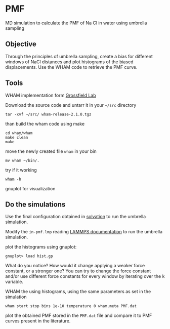 # PMF

MD simulation to calculate the PMF of Na Cl in water using umbrella sampling


## Objective

Through the principles of umbrella sampling, create a bias for different windows of NaCl distances and plot histograms of the biased displacements. Use the WHAM code to retrieve the PMF curve.

## Tools

WHAM implementation form [Grossfield Lab](http://membrane.urmc.rochester.edu/?page_id=126)

Download the source code and untarr it in your `~/src` directory

    tar -xvf ~/src/ wham-release-2.1.0.tgz

than build the wham code using make 

    cd wham/wham
    make clean
    make

move the newly created file `wham` in your bin

    mv wham ~/bin/.
    
try if it working

    wham -h

gnuplot for visualization

## Do the simulations

Use the final configuration obtained in [solvation](..\solvation) to run the umbrella simulation.

Modify the `in-pmf.lmp` reading [LAMMPS documentation](https://docs.lammps.org/Manual.html) to run the umbrella simulation.

plot the histograms using gnuplot:
    
    gnuplot> load hist.gp

What do you notice? How would it change applying a weaker force constant, or a stronger one? 
You can try to change the force constant and/or use different force constants for every window by iterating over the k variable.

WHAM the using histograms, using the same parameters as set in the simulation

    wham start stop bins 1e-10 temperature 0 wham.meta PMF.dat

plot the obtained PMF stored in the `PMF.dat` file and compare it to PMF curves present in the literature.

